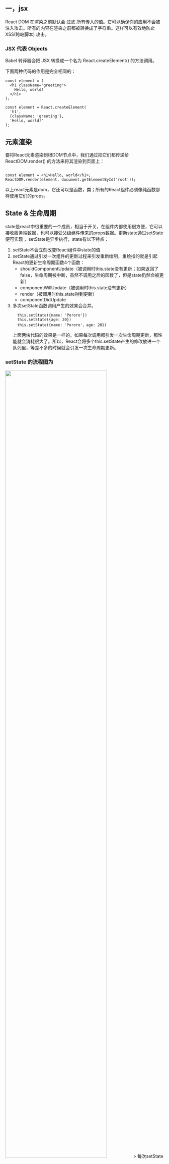 ## 一，jsx
React DOM 在渲染之前默认会 过滤 所有传入的值。它可以确保你的应用不会被注入攻击。所有的内容在渲染之前都被转换成了字符串。这样可以有效地防止 XSS(跨站脚本) 攻击。
### JSX 代表 Objects

Babel 转译器会把 JSX 转换成一个名为 React.createElement() 的方法调用。

下面两种代码的作用是完全相同的：

```
const element = (
  <h1 className="greeting">
    Hello, world!
  </h1>
);

const element = React.createElement(
  'h1',
  {className: 'greeting'},
  'Hello, world!'
);

```

## 元素渲染

要将React元素渲染到根DOM节点中，我们通过把它们都传递给 ReactDOM.render() 的方法来将其渲染到页面上：
```

const element = <h1>Hello, world</h1>;
ReactDOM.render(element, document.getElementById('root'));
```

以上react元素是dom，它还可以是函数，类；所有的React组件必须像纯函数那样使用它们的props。

## State & 生命周期
state是react中很重要的一个成员，相当于开关，在组件内部使用很方便，它可以接收服务端数据，也可以接受父级组件传来的props数据。更新state通过setState便可实现
，setState是异步执行，state有以下特点：
1. setState不会立刻改变React组件中state的值
2. setState通过引发一次组件的更新过程来引发重新绘制，重绘指的就是引起React的更新生命周期函数4个函数：
    * shouldComponentUpdate（被调用时this.state没有更新；如果返回了false，生命周期被中断，虽然不调用之后的函数了，但是state仍然会被更新）
    * componentWillUpdate（被调用时this.state没有更新）
    * render（被调用时this.state得到更新）
    * componentDidUpdate
3. 多次setState函数调用产生的效果会合并。
    ```
      this.setState({name: 'Pororo'})
      this.setState({age: 20})
      this.setState({name: 'Pororo'，age: 20})
    ```
    上面两块代码的效果是一样的。如果每次调用都引发一次生命周期更新，那性能就会消耗很大了。所以，React会将多个this.setState产生的修改放进一个队列里，等差不多的时候就会引发一次生命周期更新。
### setState 的流程图为
<img src="https://note.youdao.com/yws/public/resource/779aae439a4b988a0a535e3b02ef9eb5/xmlnote/69F576BA52CA40229768CC678D2BDAD2/5489" style="width:80%;margin 2% auto">
> 每次setState产生新的state会依次被存入一个队列，然后会根据isBacthingUpdates变量判断是直接更新this.state还是放进dirtyComponent里回头再说。isBatchingUpdates默认是false，也就表示setState会同步更新this.state。但是，当React在调用事件处理函数之前就会调用batchedUpdates，这个函数会把isBatchingUpdates修改为true，造成的后果就是由React控制的事件处理过程setState不会同步更新this.state。    

### 同步更新state的办法
1. callback
    ```
          this.setState({  
      count: this.state.count + 1
    }, () => {
      this.setState({
        count: this.state.count + 1
      });
    });
    ```
    可以用promise封装下
    
    ```
            function setStateAsync(nextState){  
          return new Promise(resolve => {
            this.setState(nextState, resolve);
          });
        }
        
    ```
2. 函数方式   
nextState也可以是一个function，称为状态计算函数，结构为function(state, props) => newState。这个函数会将每次更新加入队列中，执行时通过当前的state和props来获取新的state。那么上面的例子就可以这样写
```
  this.setState((state, props) => {
    return {count: state.count + 1};
})
console.log(this.state.count) // 第一次输出
this.setState((state, props) => {
    return {count: state.count + 1};
})

```
3. 将setState放在定时器里面

## 事件处理
### 向事件处理程序传递参数

```
<button onClick={(e) => this.deleteRow(id, e)}>Delete Row</button>
<button onClick={this.deleteRow.bind(this, id)}>Delete Row</button>

```
上面两个例子中，参数 e 作为 React 事件对象将会被作为第二个参数进行传递。通过箭头函数的方式，事件对象必须显式的进行传递，但是通过 bind 的方式，事件对象以及更多的参数将会被隐式的进行传递。

值得注意的是，通过 bind 方式向监听函数传参，在类组件中定义的监听函数，事件对象 e 要排在所传递参数的后面，例如:
```
    class Popper extends React.Component{
    constructor(){
        super();
        this.state = {name:'Hello world!'};
    }
    
    preventPop(name, e){    //事件对象e要放在最后
        e.preventDefault();
        alert(name);
    }
    
    render(){
        return (
            <div>
                <p>hello</p>
                {/* Pass params via bind() method. */}
                <a href="https://reactjs.org" onClick={this.preventPop.bind(this,this.state.name)}>Click</a>
            </div>
        );
    }
}

```


## 表单之select 标签

在HTML当中，<select>会创建一个下拉列表，selected属性是被选中的一项，在React中，并不使用之前的selected属性，而在根select标签上用value属性来
表示选中项。这在受控组件中更为方便，因为你只需要在一个地方来更新组件 
 <select value={this.state.value} onChange={this.handleChange}>
  
##  支持的事件（均为合成事件）

*  Clipboard Events
*  Composition Events
*  Keyboard Events
*  Focus Events
*  Form Events
*  Mouse Events
*  Selection Events
*  Touch Events
*  UI Events
*  Wheel Events
*  Media Events
*  Image Events
*  Animation Events
*  Transition Events
*  Other Events

1. ### Clipboard Events ###

```
  // 事件名：
  onCopy onCut onPaste
  // 属性
  DOMDataTransfer clipboardData

```
2. ### Composition Events ###

```
  // 事件名：
  onCompositionEnd onCompositionStart onCompositionUpdate
  // 属性
  string data

```
3. ### Keyboard Events ###

```
  // 事件名：
  onKeyDown onKeyPress onKeyUp
  // 属性
  boolean altKey
  number charCode
  boolean ctrlKey
  boolean getModifierState(key)
  string key
  number keyCode
  string locale
  number location
  boolean metaKey
  boolean repeat
  boolean shiftKey
  number which

```
4. ### Focus Events ###

```
  // 事件名：
  onFocus onBlur
  // 这些焦点事件适用于React DOM中的所有元素，而不仅仅是表单元素。
  // 属性
  DOMEventTarget relatedTarget

```
5. ### Form Events ###

```
  // 事件名：
  onChange onInput onSubmit
 

```
6. ### Mouse Events ###

```
  // 事件名：
  onClick onContextMenu onDoubleClick onDrag onDragEnd onDragEnter onDragExit
  onDragLeave onDragOver onDragStart onDrop onMouseDown onMouseEnter onMouseLeave
  onMouseMove onMouseOut onMouseOver onMouseUp
  // onMouseEnter 和 onMouseLeave 事件由失去焦点的元素到正在输入的元素传播，并不是普通的冒泡，也没有捕获阶段。
  // 属性
  boolean altKey
  number button
  number buttons
  number clientX
  number clientY
  boolean ctrlKey
  boolean getModifierState(key)
  boolean metaKey
  number pageX
  number pageY
  DOMEventTarget relatedTarget
  number screenX
  number screenY
  boolean shiftKey


```
7. ### Selection Events ###

```
  // 事件名：
  onSelect
 
```
8. ### Touch Events ###

```
  // 事件名：
  onTouchCancel onTouchEnd onTouchMove onTouchStart
  // 属性
  boolean altKey
  DOMTouchList changedTouches
  boolean ctrlKey
  boolean getModifierState(key)
  boolean metaKey
  boolean shiftKey
  DOMTouchList targetTouches
  DOMTouchList touches

```
9. ### UI  Events ###

```
  // 事件名：
  onScroll
  // 属性
  number detail
  DOMAbstractView view

```
10. ### Wheel Events ###

```
  // 事件名：
  onWheel
  // 属性
  number deltaMode
  number deltaX
  number deltaY
  number deltaZ

```
11. ### Media Events ###

```
  // 事件名：
  onAbort onCanPlay onCanPlayThrough onDurationChange onEmptied onEncrypted 
onEnded onError onLoadedData onLoadedMetadata onLoadStart onPause onPlay 
onPlaying onProgress onRateChange onSeeked onSeeking onStalled onSuspend 
onTimeUpdate onVolumeChange onWaiting

```
12. ### Image Events ###

```
  // 事件名：
  onLoad onError

```
13. ### Animation Events ###

```
  // 事件名：
 onAnimationStart onAnimationEnd onAnimationIteration
   // 属性
  string animationName
  string pseudoElement
  float elapsedTime
 
```
14. ### Transition Events ###

```
  // 事件名：
  onTransitionEnd
  // 属性
  string propertyName
  string pseudoElement
  float elapsedTime

```
15. ### Other Events ###

```
  // 事件名：
  onToggle

```














